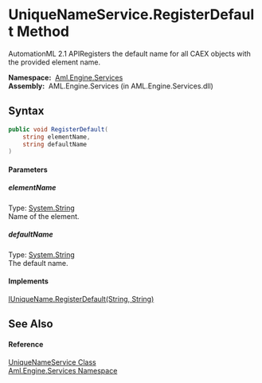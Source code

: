 UniqueNameService.RegisterDefault Method
========================================
AutomationML 2.1 APIRegisters the default name for all CAEX objects with the provided element name.

  **Namespace:**  [Aml.Engine.Services][1]  
  **Assembly:**  AML.Engine.Services (in AML.Engine.Services.dll)

Syntax
------

```csharp
public void RegisterDefault(
	string elementName,
	string defaultName
)
```

#### Parameters

##### *elementName*
Type: [System.String][2]  
Name of the element.

##### *defaultName*
Type: [System.String][2]  
The default name.

#### Implements
[IUniqueName.RegisterDefault(String, String)][3]  


See Also
--------

#### Reference
[UniqueNameService Class][4]  
[Aml.Engine.Services Namespace][1]  

[1]: ../README.md
[2]: https://docs.microsoft.com/dotnet/api/system.string
[3]: ../../Aml.Engine.Services.Interfaces/IUniqueName/RegisterDefault.md
[4]: README.md
[5]: https://www.automationml.org
[6]: ../../icons/logoShade.png